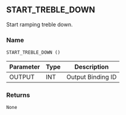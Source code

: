 ## START\_TREBLE\_DOWN

Start ramping treble down.


### Name

`START_TREBLE_DOWN ()`


| Parameter | Type | Description       |
| --------- | ---- | ----------------- |
| OUTPUT    | INT  | Output Binding ID |


### Returns

`None`